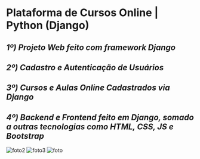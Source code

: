 # Plataforma de Cursos Online | Python (Django)

## ***1º) Projeto Web feito com framework Django***
## ***2º) Cadastro e Autenticação de Usuários***
## ***3º) Cursos e Aulas Online Cadastrados via Django***
## ***4º) Backend e Frontend feito em Django, somado a outras tecnologias como HTML, CSS, JS e Bootstrap***

![foto2](https://user-images.githubusercontent.com/101817225/170555086-02b8612c-ea8b-42e6-a13b-b5909a82b62e.jpg)
![foto3](https://user-images.githubusercontent.com/101817225/170555090-70bff24f-1cd9-4260-869d-054987b09ab4.jpg)
![foto](https://user-images.githubusercontent.com/101817225/170555093-3b474c69-665d-4c0d-9221-08c8f98003d7.jpg)
